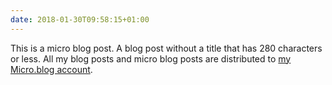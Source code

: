```yaml
---
date: 2018-01-30T09:58:15+01:00
---
```


This is a micro blog post. A blog post without a title that 
has 280 characters or less. All my blog posts and micro blog posts are distributed
to [my Micro.blog account](http://micro.blog/ka).
